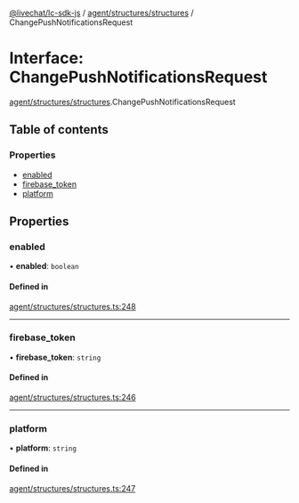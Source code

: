 [@livechat/lc-sdk-js](../README.md) / [agent/structures/structures](../modules/agent_structures_structures.md) / ChangePushNotificationsRequest

# Interface: ChangePushNotificationsRequest

[agent/structures/structures](../modules/agent_structures_structures.md).ChangePushNotificationsRequest

## Table of contents

### Properties

- [enabled](agent_structures_structures.ChangePushNotificationsRequest.md#enabled)
- [firebase\_token](agent_structures_structures.ChangePushNotificationsRequest.md#firebase_token)
- [platform](agent_structures_structures.ChangePushNotificationsRequest.md#platform)

## Properties

### enabled

• **enabled**: `boolean`

#### Defined in

[agent/structures/structures.ts:248](https://github.com/livechat/lc-sdk-js/blob/a921f8a/src/agent/structures/structures.ts#L248)

___

### firebase\_token

• **firebase\_token**: `string`

#### Defined in

[agent/structures/structures.ts:246](https://github.com/livechat/lc-sdk-js/blob/a921f8a/src/agent/structures/structures.ts#L246)

___

### platform

• **platform**: `string`

#### Defined in

[agent/structures/structures.ts:247](https://github.com/livechat/lc-sdk-js/blob/a921f8a/src/agent/structures/structures.ts#L247)
